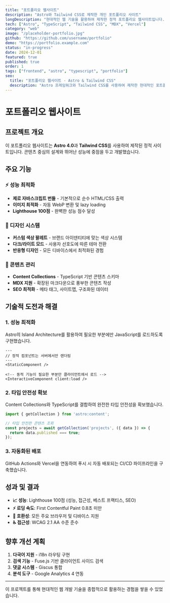 ```yaml
---
title: "포트폴리오 웹사이트"
description: "Astro와 Tailwind CSS로 제작한 개인 포트폴리오 사이트"
longDescription: "현대적인 웹 기술을 활용하여 제작한 정적 포트폴리오 웹사이트입니다. 빠른 로딩 속도와 SEO 최적화에 중점을 두어 개발했습니다."
tech: ["Astro", "TypeScript", "Tailwind CSS", "MDX", "Vercel"]
category: "web"
image: "/placeholder-portfolio.jpg"
github: "https://github.com/username/portfolio"
demo: "https://portfolio.example.com"
status: "in-progress"
date: 2024-12-01
featured: true
published: true
order: 1
tags: ["frontend", "astro", "typescript", "portfolio"]
seo:
  title: "포트폴리오 웹사이트 - Astro & Tailwind CSS"
  description: "Astro 프레임워크와 Tailwind CSS를 사용하여 제작한 현대적인 포트폴리오 웹사이트"
---
```


# 포트폴리오 웹사이트

## 프로젝트 개요

이 포트폴리오 웹사이트는 **Astro 4.0**과 **Tailwind CSS**를 사용하여 제작된 정적 사이트입니다. 콘텐츠 중심의 설계와 뛰어난 성능에 중점을 두고 개발했습니다.

## 주요 기능

### ⚡ 성능 최적화
- **제로 자바스크립트 번들** - 기본적으로 순수 HTML/CSS 출력
- **이미지 최적화** - 자동 WebP 변환 및 lazy loading
- **Lighthouse 100점** - 완벽한 성능 점수 달성

### 🎨 디자인 시스템
- **커스텀 색상 팔레트** - 브랜드 아이덴티티에 맞는 색상 시스템
- **다크/라이트 모드** - 사용자 선호도에 따른 테마 전환
- **반응형 디자인** - 모든 디바이스에서 최적화된 경험

### 📝 콘텐츠 관리
- **Content Collections** - TypeScript 기반 콘텐츠 스키마
- **MDX 지원** - 확장된 마크다운으로 풍부한 콘텐츠 작성
- **SEO 최적화** - 메타 태그, 사이트맵, 구조화된 데이터

## 기술적 도전과 해결

### 1. 성능 최적화
Astro의 Island Architecture를 활용하여 필요한 부분에만 JavaScript를 로드하도록 구현했습니다.

```astro
---
// 정적 컴포넌트는 서버에서만 렌더링
---
<StaticComponent />

<!-- 동적 기능이 필요한 부분만 클라이언트에서 로드 -->
<InteractiveComponent client:load />
```

### 2. 타입 안전성 확보
Content Collections와 TypeScript를 결합하여 완전한 타입 안전성을 확보했습니다.

```typescript
import { getCollection } from 'astro:content';

// 타입 안전한 콘텐츠 조회
const projects = await getCollection('projects', ({ data }) => {
  return data.published === true;
});
```

### 3. 자동화된 배포
GitHub Actions와 Vercel을 연동하여 푸시 시 자동 배포되는 CI/CD 파이프라인을 구축했습니다.

## 성과 및 결과

- **📈 성능**: Lighthouse 100점 (성능, 접근성, 베스트 프랙티스, SEO)
- **⚡ 로딩 속도**: First Contentful Paint 0.8초 미만
- **📱 호환성**: 모든 주요 브라우저 및 디바이스 지원
- **♿ 접근성**: WCAG 2.1 AA 수준 준수

## 향후 개선 계획

1. **다국어 지원** - i18n 라우팅 구현
2. **검색 기능** - Fuse.js 기반 클라이언트 사이드 검색
3. **댓글 시스템** - Giscus 통합
4. **분석 도구** - Google Analytics 4 연동

---

이 프로젝트를 통해 현대적인 웹 개발 기술을 종합적으로 활용하는 경험을 쌓을 수 있었습니다. 